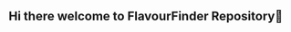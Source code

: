 ## Hi there welcome to FlavourFinder Repository👋

<!--

**This Repository containing our Source code:**

